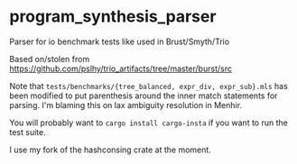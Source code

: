 # program_synthesis_parser

Parser for io benchmark tests like used in Brust/Smyth/Trio

Based on/stolen from <https://github.com/pslhy/trio_artifacts/tree/master/burst/src>

Note that `tests/benchmarks/{tree_balanced, expr_div, expr_sub}.mls` has been modified to put parenthesis around the inner match statements for parsing. I'm blaming this on lax ambiguity resolution in Menhir.

You will probably want to `cargo install cargo-insta` if you want to run the test suite.

I use my fork of the hashconsing crate at the moment.
